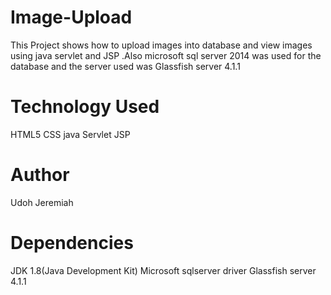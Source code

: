 # Image-Upload
This Project shows how to upload images into database and view images using java servlet and JSP .Also microsoft sql server 2014 was used for the database 
and the server used was Glassfish server 4.1.1

# Technology Used
HTML5
CSS
java Servlet 
JSP

# Author
Udoh Jeremiah

# Dependencies
JDK 1.8(Java Development Kit)
Microsoft sqlserver driver 
Glassfish server 4.1.1
